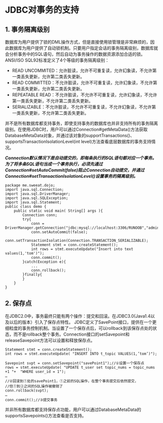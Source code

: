 # JDBC对事务的支持

## 1. 事务隔离级别

数据库为用户提供了锁的DML操作方式，但是直接使用锁管理是非常麻烦的，因此数据库为用户提供了自动锁机制。只要用户指定会话的事务隔离级别，数据库就会分析事务中的SQL语句，然后自动为事务操作的数据资源添加合适的锁。ANSI/ISO SQL92标准定义了4个等级的事务隔离级别：

* READ UNCOMMITED：允许脏读，允许不可重复读，允许幻象读，不允许第一类丢失更新，允许第二类丢失更新。
* READ COMMITTED：不允许脏读，允许不可重复读，允许幻象读，不允许第一类丢失更新，允许第二类丢失更新。
* REPEATABLE READ：不允许脏读，不允许不可重复读，允许幻象读，不允许第一类丢失更新，不允许第二类丢失更新。
* SERIALIZABLE：不允许脏读，不允许不可重复读，不允许幻象读，不允许第一类丢失更新，不允许第二类丢失更新。

并不是所有数据库都支持事务，即使支持事务的数据库也并非支持所有的事务隔离级别。在使用JDBC时，用户可以通过Connection#getMetaData()方法获取DatabaseMetaData对象，并通过该对象的supportTransactions()、supportsTransactionIsolationLevel(int level)方法查看底层数据库的事务支持情况。

***Connection默认情况下是自动提交的，即每条执行的SQL语句都对应一个事务。为了将多条SQL语句当成一个事务执行，必须先通过Connection#setAutoCommit(false)阻止Connection自动提交，并通过Connection#setTransactionIsolationLevel()设置事务的隔离级别。***

```
package me.sweeat.dojo;
import java.sql.Connection;
import java.sql.DriverManager;
import java.sql.SQLException;
import java.sql.Statement;
public class demo {
    public static void main( String[] args ){
        Connection conn;
        try{
            conn = DriverManager.getConnection("jdbc:mysql://localhost:3306/RUNOOB","admin","admin");
            conn.setAutoCommit(false);
            conn.setTransactionIsolation(Connection.TRANSACTION_SERIALIZABLE);
            Statement stmt = conn.createStatement();
            int rows = stmt.executeUpdate("Insert into text values(1,'tom')");
            conn.commit();
        }catch(Exception e){
            ...
            conn.rollback();
        }finally{
        }
    }
}
```

## 2. 保存点

在JDBC2.0中，事务最终只能有两个操作：提交和回滚。在JDBC3.0(Java1.4以及以后的版本）引入了保存点特性。 JDBC定义了SavePoint接口，提供在一个更细粒度的事务控制机制。当设置了一个保存点后，可以rollback到该保存点处的状态，而不是rollback整个事务。Connection接口的setSavepoint和releaseSavepoint方法可以设置和释放保存点。

```
Statement stmt = conn.createStatement(); 
int rows = stmt.executeUpdate( "INSERT INTO t_topic VALUES(1,’tom’)"); 

Savepoint svpt = conn.setSavepoint("savePoint1");//①设置一个保存点 
rows = stmt.executeUpdate( "UPDATE t_user set topic_nums = topic_nums +1 "+  "WHERE user_id = 1"); 
…    
//②回滚到①处的savePoint1，①之前的SQL操作，在整个事务提交后依然提交，    
//但①到②之间的SQL操作被撤销了    
conn.rollback(svpt); 
…    
conn.commit();//③提交事务
```

并非所有数据库都支持保存点功能，用户可以通过DatabaseMetaData的supportsSavepoints()方法查看是否支持。
